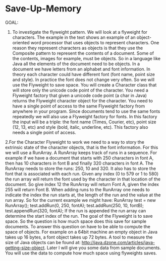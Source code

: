 # Save-Up-Memory
GOAL:

1. To investigate the flyweight pattern. We will look at a flyweight for characters.
The example in the text shows an example of an object-oriented word processor that
uses objects to represent characters. One reason they represent characters as objects is that
they use the Composite pattern to represent the contents of a document. Some of the contents,
images for example, must be objects. So in a language like Java all the elements of the
document need to be objects. In a document we have letters from an alphabet and font information.
In theory each character could have different font (font name, point size and style). In
practice the font does not change very often. So we will use the Flyweight to save space. You
will create a Character class that will store only the unicode code point of the character. You
need a Flyweight factory that given a unicode code point (a char in Java) returns the Flyweight
character object for the character. You need to have a single point of access to the same Flyweight
factory from anywhere in your program. Since documents tend to use the same fonts
repeatedly we will also use a Flyweight factory for fonts. In this factory the input will be a triple:
the font name (Times, Courier, etc), point size (12, 13, etc) and style (bold, italic, underline,
etc). This factory also needs a single point of access.


2.For the Character Flyweight to work we need to a way to story the extrinsic state of the character
objects, that is the font information. For this we will use a RunArray. A RunArray keeps track
of runs in a sequence. For example if we have a document that starts with 250 characters in
font A, then has 10 characters in font B and finally 320 characters in font A. The RunArray
needs to store the runs: 250, 10 and 320. It also has to store the font that is associated with
each run. Given any index (0 to 579 or 1 to 580) the run array will return the font used by the
character in that location of the document. So give index 12 the RunArray will return Font A,
given the index 255 will return Font B. When adding runs to the RunArray one needs to indicate
the index the run starts at, the length of the run and the value at the run array. So for the
current example we might have:
RunArray test = new RunArray();
test.addRun(0, 250, fontA);
test.addRun(250, 10, fontB);
test.appendRun(320, fontA);
If the run is appended the run array can determine the start index of the run.
The goal of the Flyweight is to save space. So the question is how much space does this save
for sample documents. To answer this question on have to be able to compute the space of
objects. For example on a 64bit machine an empty object in Java takes up 16 bytes, a font object
takes up 72 bytes. A tool to measure the size of Java objects can be found at:
http://java.dzone.com/articles/java-getting-size-object. Later I will give you some data from
sample documents. You will use the data to compute how much space using flyweights saves.

